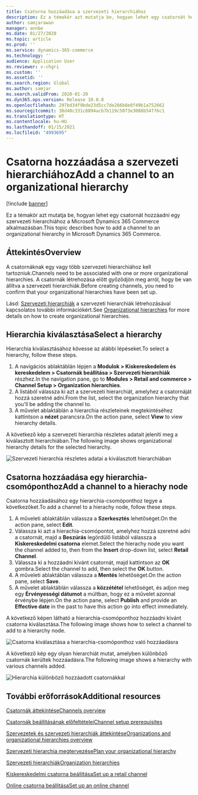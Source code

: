 ```yaml
---
title: Csatorna hozzáadása a szervezeti hierarchiához
description: Ez a témakör azt mutatja be, hogyan lehet egy csatornát hozzáadni egy szervezeti hierarchiához a Microsoft Dynamics 365 Commerce alkalmazásban.
author: samjarawan
manager: annbe
ms.date: 01/27/2020
ms.topic: article
ms.prod: ''
ms.service: dynamics-365-commerce
ms.technology: ''
audience: Application User
ms.reviewer: v-chgri
ms.custom: ''
ms.assetid: ''
ms.search.region: Global
ms.author: samjar
ms.search.validFrom: 2020-01-20
ms.dyn365.ops.version: Release 10.0.8
ms.openlocfilehash: 297bd34f9bde23d5cc7de266b8e8f49b1a752662
ms.sourcegitcommit: 38d40c331c8894acb7b119c5073e3088b54776c1
ms.translationtype: HT
ms.contentlocale: hu-HU
ms.lasthandoff: 01/15/2021
ms.locfileid: "4993695"
---
```

# <a name="add-a-channel-to-an-organizational-hierarchy"></a><span data-ttu-id="d38c5-103">Csatorna hozzáadása a szervezeti hierarchiához</span><span class="sxs-lookup"><span data-stu-id="d38c5-103">Add a channel to an organizational hierarchy</span></span>


[!include [banner](includes/banner.md)]

<span data-ttu-id="d38c5-104">Ez a témakör azt mutatja be, hogyan lehet egy csatornát hozzáadni egy szervezeti hierarchiához a Microsoft Dynamics 365 Commerce alkalmazásban.</span><span class="sxs-lookup"><span data-stu-id="d38c5-104">This topic describes how to add a channel to an organizational hierarchy in Microsoft Dynamics 365 Commerce.</span></span>

## <a name="overview"></a><span data-ttu-id="d38c5-105">Áttekintés</span><span class="sxs-lookup"><span data-stu-id="d38c5-105">Overview</span></span>

<span data-ttu-id="d38c5-106">A csatornáknak egy vagy több szervezeti hierarchiához kell tartozniuk.</span><span class="sxs-lookup"><span data-stu-id="d38c5-106">Channels need to be associated with one or more organizational hierarchies.</span></span> <span data-ttu-id="d38c5-107">A csatornák létrehozása előtt győződjön meg arról, hogy be van állítva a szervezeti hierarchiák.</span><span class="sxs-lookup"><span data-stu-id="d38c5-107">Before creating channels, you need to confirm that your organizational hierarchies have been set up.</span></span>  

<span data-ttu-id="d38c5-108">Lásd: [Szervezeti hierarchiák](channels-org-hierarchies.md) a szervezeti hierarchiák létrehozásával kapcsolatos további információkért.</span><span class="sxs-lookup"><span data-stu-id="d38c5-108">See [Organizational hierarchies](channels-org-hierarchies.md) for more details on how to create organizational hierarchies.</span></span>

## <a name="select-a-hierarchy"></a><span data-ttu-id="d38c5-109">Hierarchia kiválasztása</span><span class="sxs-lookup"><span data-stu-id="d38c5-109">Select a hierarchy</span></span>

<span data-ttu-id="d38c5-110">Hierarchia kiválasztásához kövesse az alábbi lépéseket.</span><span class="sxs-lookup"><span data-stu-id="d38c5-110">To select a hierarchy, follow these steps.</span></span>

1. <span data-ttu-id="d38c5-111">A navigációs ablaktáblán lépjen a **Modulok \> Kiskereskedelem és kereskedelem \> Csatornák beállítása \> Szervezeti hierarchiák** részhez.</span><span class="sxs-lookup"><span data-stu-id="d38c5-111">In the navigation pane, go to **Modules \> Retail and commerce \> Channel Setup \> Organization hierarchies**.</span></span>
1. <span data-ttu-id="d38c5-112">A listából válassza ki azt a szervezeti hierarchiát, amelyhez a csatornáját hozzá szeretné adni.</span><span class="sxs-lookup"><span data-stu-id="d38c5-112">From the list, select the organization hierarchy that you'll be adding the channel to.</span></span>
1. <span data-ttu-id="d38c5-113">A művelet ablaktáblán a hierarchia részleteinek megtekintéséhez kattintson a **nézet** parancsra.</span><span class="sxs-lookup"><span data-stu-id="d38c5-113">On the action pane, select **View** to view hierarchy details.</span></span>

<span data-ttu-id="d38c5-114">A következő kép a szervezeti hierarchia részletes adatait jeleníti meg a kiválasztott hierarchiában.</span><span class="sxs-lookup"><span data-stu-id="d38c5-114">The following image shows organizational hierarchy details for the selected hierarchy.</span></span>

![Szervezeti hierarchia részletes adatai a kiválasztott hierarchiában](media/channel-add-to-org-hierarchy-1.png)

## <a name="add-a-channel-to-a-hierachy-node"></a><span data-ttu-id="d38c5-116">Csatorna hozzáadása egy hierarchia-csomóponthoz</span><span class="sxs-lookup"><span data-stu-id="d38c5-116">Add a channel to a hierachy node</span></span>

<span data-ttu-id="d38c5-117">Csatorna hozzáadásához egy hierarchia-csomóponthoz tegye a következőket.</span><span class="sxs-lookup"><span data-stu-id="d38c5-117">To add a channel to a hierachy node, follow these steps.</span></span>

1. <span data-ttu-id="d38c5-118">A műveleti ablaktáblán válassza a **Szerkesztés** lehetőséget.</span><span class="sxs-lookup"><span data-stu-id="d38c5-118">On the action pane, select **Edit**.</span></span>
1. <span data-ttu-id="d38c5-119">Válassza ki azt a hierachia-csomópontot, amelyhez hozzá szeretné adni a csatornát, majd a **Beszúrás** legördülő listából válassza a **Kiskereskedelmi csatorna** elemet.</span><span class="sxs-lookup"><span data-stu-id="d38c5-119">Select the hierachy node you want the channel added to, then from the **Insert** drop-down list, select **Retail Channel**.</span></span> 
1. <span data-ttu-id="d38c5-120">Válassza ki a hozzáadni kívánt csatornát, majd kattintson az **OK** gombra.</span><span class="sxs-lookup"><span data-stu-id="d38c5-120">Select the channel to add, then select the **OK** button.</span></span>
1. <span data-ttu-id="d38c5-121">A műveleti ablaktáblán válassza a **Mentés** lehetőséget.</span><span class="sxs-lookup"><span data-stu-id="d38c5-121">On the action pane, select **Save**.</span></span>
1. <span data-ttu-id="d38c5-122">A művelet ablaktáblán válassza a **közzététel** lehetőséget, és adjon meg egy **Érvényességi dátumot** a múltban, hogy ez a művelet azonnal érvénybe lépjen.</span><span class="sxs-lookup"><span data-stu-id="d38c5-122">On the action pane, select **Publish** and provide an **Effective date** in the past to have this action go into effect immediately.</span></span>

<span data-ttu-id="d38c5-123">A következő képen látható a hierarchia-csomóponthoz hozzáadni kívánt csatorna kiválasztása.</span><span class="sxs-lookup"><span data-stu-id="d38c5-123">The following image shows how to select a channel to add to a hierarchy node.</span></span>

![Csatorna kiválasztása a hierarchia-csomóponthoz való hozzáadásra](media/channel-add-to-org-hierarchy-2.png)

<span data-ttu-id="d38c5-125">A következő kép egy olyan hierarchiát mutat, amelyben különböző csatornák kerültek hozzáadásra.</span><span class="sxs-lookup"><span data-stu-id="d38c5-125">The following image shows a hierarchy with various channels added.</span></span>

![Hierarchia különböző hozzáadott csatornákkal](media/channel-add-to-org-hierarchy-3.png)

## <a name="additional-resources"></a><span data-ttu-id="d38c5-127">További erőforrások</span><span class="sxs-lookup"><span data-stu-id="d38c5-127">Additional resources</span></span>

[<span data-ttu-id="d38c5-128">Csatornák áttekintése</span><span class="sxs-lookup"><span data-stu-id="d38c5-128">Channels overview</span></span>](channels-overview.md)

[<span data-ttu-id="d38c5-129">Csatornák beállításának előfeltételei</span><span class="sxs-lookup"><span data-stu-id="d38c5-129">Channel setup prerequisites</span></span>](channels-prerequisites.md)

[<span data-ttu-id="d38c5-130">Szervezetek és szervezeti hierarchiák áttekintése</span><span class="sxs-lookup"><span data-stu-id="d38c5-130">Organizations and organizational hierarchies overview</span></span>](../fin-ops-core/fin-ops/organization-administration/organizations-organizational-hierarchies.md?toc=/dynamics365/commerce/toc.json)

[<span data-ttu-id="d38c5-131">Szervezeti hierarchia megtervezése</span><span class="sxs-lookup"><span data-stu-id="d38c5-131">Plan your organizational hierarchy</span></span>](../fin-ops-core/fin-ops/organization-administration/plan-organizational-hierarchy.md?toc=/dynamics365/commerce/toc.json)

[<span data-ttu-id="d38c5-132">Szervezeti hierarchiák</span><span class="sxs-lookup"><span data-stu-id="d38c5-132">Organization hierarchies</span></span>](channels-org-hierarchies.md)

[<span data-ttu-id="d38c5-133">Kiskereskedelmi csatorna beállítása</span><span class="sxs-lookup"><span data-stu-id="d38c5-133">Set up a retail channel</span></span>](channel-setup-retail.md)
    
[<span data-ttu-id="d38c5-134">Online csatorna beállítása</span><span class="sxs-lookup"><span data-stu-id="d38c5-134">Set up an online channel</span></span>](channel-setup-online.md)
